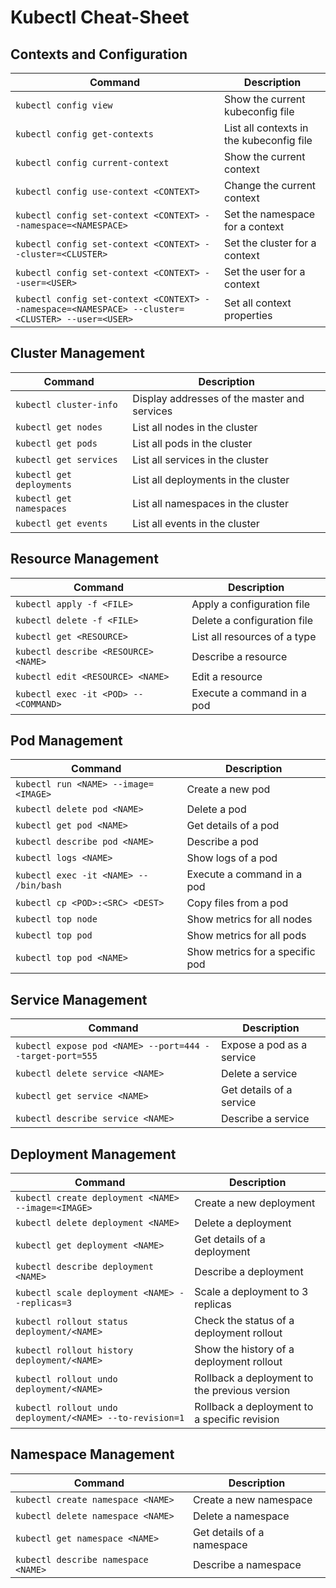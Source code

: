 # Kubectl Cheat-Sheet

## Contexts and Configuration

| Command | Description |
| --- | --- |
| `kubectl config view` | Show the current kubeconfig file |
| `kubectl config get-contexts` | List all contexts in the kubeconfig file |
| `kubectl config current-context` | Show the current context |
| `kubectl config use-context <CONTEXT>` | Change the current context |
| `kubectl config set-context <CONTEXT> --namespace=<NAMESPACE>` | Set the namespace for a context |
| `kubectl config set-context <CONTEXT> --cluster=<CLUSTER>` | Set the cluster for a context |
| `kubectl config set-context <CONTEXT> --user=<USER>` | Set the user for a context |
| `kubectl config set-context <CONTEXT> --namespace=<NAMESPACE> --cluster=<CLUSTER> --user=<USER>` | Set all context properties |

## Cluster Management

| Command | Description |
| --- | --- |
| `kubectl cluster-info` | Display addresses of the master and services |
| `kubectl get nodes` | List all nodes in the cluster |
| `kubectl get pods` | List all pods in the cluster |
| `kubectl get services` | List all services in the cluster |
| `kubectl get deployments` | List all deployments in the cluster |
| `kubectl get namespaces` | List all namespaces in the cluster |
| `kubectl get events` | List all events in the cluster |

## Resource Management

| Command | Description |
| --- | --- |
| `kubectl apply -f <FILE>` | Apply a configuration file |
| `kubectl delete -f <FILE>` | Delete a configuration file |
| `kubectl get <RESOURCE>` | List all resources of a type |
| `kubectl describe <RESOURCE> <NAME>` | Describe a resource |
| `kubectl edit <RESOURCE> <NAME>` | Edit a resource |
| `kubectl exec -it <POD> -- <COMMAND>` | Execute a command in a pod |

## Pod Management

| Command | Description |
| --- | --- |
| `kubectl run <NAME> --image=<IMAGE>` | Create a new pod |
| `kubectl delete pod <NAME>` | Delete a pod |
| `kubectl get pod <NAME>` | Get details of a pod |
| `kubectl describe pod <NAME>` | Describe a pod |
| `kubectl logs <NAME>` | Show logs of a pod |
| `kubectl exec -it <NAME> -- /bin/bash` | Execute a command in a pod |
| `kubectl cp <POD>:<SRC> <DEST>` | Copy files from a pod |
| `kubectl top node` | Show metrics for all nodes |
| `kubectl top pod` | Show metrics for all pods |
| `kubectl top pod <NAME>` | Show metrics for a specific pod |

## Service Management

| Command | Description |
| --- | --- |
| `kubectl expose pod <NAME> --port=444 --target-port=555` | Expose a pod as a service |
| `kubectl delete service <NAME>` | Delete a service |
| `kubectl get service <NAME>` | Get details of a service |
| `kubectl describe service <NAME>` | Describe a service |

## Deployment Management

| Command | Description |
| --- | --- |
| `kubectl create deployment <NAME> --image=<IMAGE>` | Create a new deployment |
| `kubectl delete deployment <NAME>` | Delete a deployment |
| `kubectl get deployment <NAME>` | Get details of a deployment |
| `kubectl describe deployment <NAME>` | Describe a deployment |
| `kubectl scale deployment <NAME> --replicas=3` | Scale a deployment to 3 replicas |
| `kubectl rollout status deployment/<NAME>` | Check the status of a deployment rollout |
| `kubectl rollout history deployment/<NAME>` | Show the history of a deployment rollout |
| `kubectl rollout undo deployment/<NAME>` | Rollback a deployment to the previous version |
| `kubectl rollout undo deployment/<NAME> --to-revision=1` | Rollback a deployment to a specific revision |

## Namespace Management

| Command | Description |
| --- | --- |
| `kubectl create namespace <NAME>` | Create a new namespace |
| `kubectl delete namespace <NAME>` | Delete a namespace |
| `kubectl get namespace <NAME>` | Get details of a namespace |
| `kubectl describe namespace <NAME>` | Describe a namespace |
